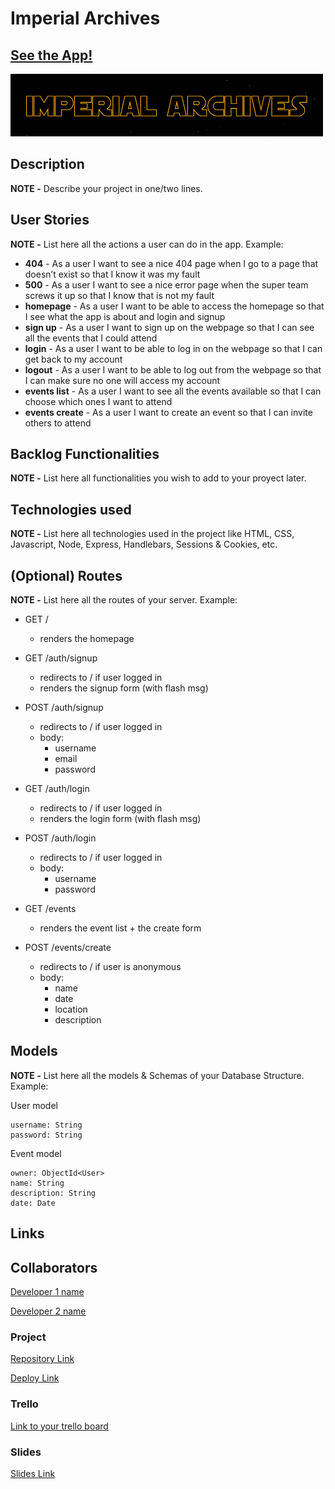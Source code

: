# Imperial Archives

## [See the App!]([www.your-deploy-url-here.com](https://imperial-archives.adaptable.app/))

<img src="https://github.com/pedromndias/imperial-archives/blob/main/public/images/logo-02.png?raw=true" width="500" height="100">

## Description

**NOTE -** Describe your project in one/two lines.
 
## User Stories

**NOTE -**  List here all the actions a user can do in the app. Example:

- **404** - As a user I want to see a nice 404 page when I go to a page that doesn’t exist so that I know it was my fault 
- **500** - As a user I want to see a nice error page when the super team screws it up so that I know that is not my fault
- **homepage** - As a user I want to be able to access the homepage so that I see what the app is about and login and signup
- **sign up** - As a user I want to sign up on the webpage so that I can see all the events that I could attend
- **login** - As a user I want to be able to log in on the webpage so that I can get back to my account
- **logout** - As a user I want to be able to log out from the webpage so that I can make sure no one will access my account
- **events list** - As a user I want to see all the events available so that I can choose which ones I want to attend
- **events create** - As a user I want to create an event so that I can invite others to attend

## Backlog Functionalities

**NOTE -** List here all functionalities you wish to add to your proyect later.

## Technologies used

**NOTE -** List here all technologies used in the project like HTML, CSS, Javascript, Node, Express, Handlebars, Sessions & Cookies, etc.


## (Optional) Routes

**NOTE -** List here all the routes of your server. Example:

- GET / 
  - renders the homepage
- GET /auth/signup
  - redirects to / if user logged in
  - renders the signup form (with flash msg)
- POST /auth/signup
  - redirects to / if user logged in
  - body:
    - username
    - email
    - password
- GET /auth/login
  - redirects to / if user logged in
  - renders the login form (with flash msg)
- POST /auth/login
  - redirects to / if user logged in
  - body:
    - username
    - password

- GET /events
  - renders the event list + the create form
- POST /events/create 
  - redirects to / if user is anonymous
  - body: 
    - name
    - date
    - location
    - description


## Models

**NOTE -** List here all the models & Schemas of your Database Structure. Example: 

User model
 
```
username: String
password: String
```

Event model

```
owner: ObjectId<User>
name: String
description: String
date: Date
``` 

## Links

## Collaborators

[Developer 1 name](www.github-url.com)

[Developer 2 name](www.github-url.com)

### Project

[Repository Link](www.your-github-url-here.com)

[Deploy Link](www.your-deploy-url-here.com)

### Trello

[Link to your trello board](www.your-trello-url-here.com)

### Slides

[Slides Link](www.your-slides-url-here.com)
